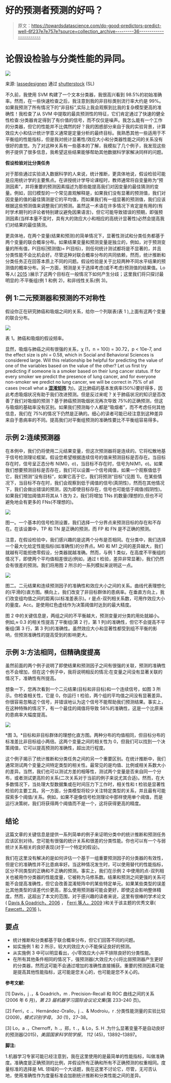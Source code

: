 # 好的预测者预测的好吗？

> 原文：<https://towardsdatascience.com/do-good-predictors-predict-well-6f237e7e757e?source=collection_archive---------36----------------------->

# 论假设检验与分类性能的异同。

![](img/39e1695951b9d80dd70e2c3690d4a4cc.png)

来源: [lassedesignen](https://www.shutterstock.com/g/lassedesignen) 通过 [shutterstock](https://www.shutterstock.com) (SL)

不久前，我使用 SVM 构建了一个文本分类器，我很高兴看到 98.5%的初始准确率。然而，在一些快速检查之后，我注意到我的非目标类别流行率大约是 99%。如果我预测了所有情况下的“非目标”,实际上我会观察到比我的复杂模型更高的准确性！我检查了从 SVM 中提取的最具预测性的特征，它们肯定通过了快速的健全性检查:分类器肯定得到了有价值的信号，而不仅仅是噪声。我怎么能有一个工作的分类器，但它的性能并不比偶然的好？我的困惑部分来自于我的实验背景，计算效应大小和估计统计学意义通常是定量分析的最终目标。我熟悉其他一些适用于不平衡组的性能指标，但是我对统计显著性/效应大小和分类器性能之间的关系没有很好的直觉。为了对这种关系有一些基本的了解，我模拟了几个例子，我发现这些例子提供了很多信息，我希望这些结果能够帮助其他数据科学家解决同样的问题。

**假设检验对比分类任务**

对于那些通过实验进入数据科学的人来说，统计推断，更具体地说，假设检验可能是应用统计学的主要焦点。在讲授统计学导论课程时，教师通常将自变量称为“预测因素”，并将重要的预测因素描述为那些能提高我们对因变量的最佳猜测的变量。例如，回归模型的一个常见直观解释是，如果我们没有显著的预测值，我们对因变量的值的最佳猜测是它的平均值，而如果我们有一组显著的预测值，我们应该根据这些预测值来调整我们的预测。虽然这一术语在许多情况下肯定是有用的(有时学术期刊的评论者特别建议避免因果语言)，但它可能导致错误的预期，即强预测因素(当样本量不变时，具有大的效应大小和相应的高统计显著性)必然会提高我们对结果的最佳猜测。

更具体地，在两个变量(结果和预测)的简单情况下，显著性测试和分类任务都基于两个变量的联合概率分布。如果结果变量和预测变量是独立的，例如，对于预测变量的所有值，P(目标|预测值)= P(目标)，则任何统计测试都将是不显著的，并且分类性能不会比机会好。尽管这种对联合概率分布的共同依赖，然而，统计推断和分类任务正在回答本质上不同的问题。假设检验是关于比较两种不同水平结果的预测值的概率分布。另一方面，预测是关于选择考虑(或不考虑)预测值的结果值。Lo 等人( [2015](https://www.ncbi.nlm.nih.gov/pmc/articles/PMC4653162/) )展示了这两个目标在一般情况下如何产生分歧；这里我们将只探讨最明显的:不平衡组(例 1 和例 2)，和非线性关系(例 3)。

## 例 1:二元预测器和预测的不对称性

假设你正在研究肺癌和吸烟之间的关系，给你一个列联表(表 1 ),上面有这两个变量的联合分布。

![](img/aaf924e18773b071202a51de4a96a57a.png)

表 1。肺癌和吸烟的假设频率。

显然，吸烟与肺癌之间有很强的关系，χ (1，n = 100) = 30.72，p < 10e-7, and the effect size is phi = 0.58, which in Social and Behavioral Sciences is considered large. Will this relationship be helpful for predicting the value of one of the variables based on the value of the other? Let us first try predicting if someone is a smoker based on their lung cancer status. If for every smoker we predict the presence of lung cancer, and for everyone non-smoker we predict no lung cancer, we will be correct in 75% of all cases (recall what a [**混淆矩阵**](/understanding-confusion-matrix-a9ad42dcfd62) 为)。这比肺癌的基本发病率(50%)要好得多，因此考虑吸烟状况有助于我们改进预测。但是反过来呢？关于肺癌状况的知识是否改善了我们对吸烟的预测？基于肺癌预测吸烟状况再次导致 75%的正确预测，但这与吸烟的基础率没有区别。如果我们预测每个人都是“吸烟者”，而不考虑任何其他信息，我们在 75%的情况下仍然是正确的。细心的读者可能已经注意到这种差异来自于患病率的不同。提高我们对平衡组预测的准确性要比不平衡组容易得多。

## 示例 2:连续预测器

在本例中，我们仍将使用二元结果变量，但这次预测器将是连续的。它将松散地基于信号检测理论框架。假设您希望根据连续信号的值来预测目标是否存在。当目标存在时，信号呈正态分布 N(M0，σ)，当目标不存在时，信号为N(M1，σ)。如果我们想要预测目标是否存在，我们可以设置一个信号阈值，如果一个观察值低于它，我们预测“没有目标”，如果它高于它，我们将预测“目标”(见图 1)。在某些情况下，当目标不存在时，我们会观察到低于阈值的信号(真阴性)，然而在其他情况下，我们会做出错误的预测，因为即使目标存在，信号也可能低于阈值(假阴性)。如果我们增加阈值并将其从 1 改为 2，我们将增加 TNs 的数量(理想的),但也不可避免地会有更多的 FNs(不理想的)。

![](img/f42a41966e2ff27303a67c22210fe65b.png)

图一。一个基本的信号检测设置，我们选择一个分界点来预测目标的存在和不存在。在该设置中，TP 和 TN 是正确的预测，而 FP 和 FN 是不正确的预测。

注意，在假设检验中，我们感兴趣的是这两个分布是否相同。在分类中，我们选择一个最大化给定性能指标(如准确性)的分界点。M0 和 M1 之间的差异越大，我们就越有可能拒绝零假设，分类器就越准确。然而，与例 1 类似，在高度不平衡组的情况下，即使两个平均值相差很远(例如，通过 t 检验，差异非常显著)，我们仍然会有很差的预测。我们将用图 2 所示的一系列模拟来说明这一点。

![](img/1da06277ee05212ad512f7e540088025.png)

图二。二元结果和连续预测因子的准确性和效应大小之间的关系。曲线代表理想化的(平滑的)直方图。横向上，我们改变了非目标群体的患病率。在垂直方向上，我们改变组均值之间的距离(以标准差表示)。r 是点-双列相关系数，可用作效应大小的量度。Acc。是使用红色虚线作为决策阈值时达到的最大精度。

图 2 中的关键信息是，两组之间的不平衡越大，预测变量对分类的用处就越小。例如,≈ 0.3 的相关性提高了平衡组(第 2 行，第 1 列)的准确性，但它不会提高不平衡组(第 3 行，第 3 列)的准确性。虽然效应大小和显著性都受到组不平衡的影响，但预测准确性的提高受到的影响更大。

## 示例 3:方法相同，但精确度提高

虽然前面的两个例子说明了即使结果和预测因子之间有很强的关联，预测的准确性也不会增加，但在这个例子中，我将说明相反的情况:在变量之间没有显著关联的情况下，准确性有所提高。

想象一下，您再次看到一个二元结果(目标和非目标)和一个连续信号，如图 3 所示。你检查相关性，它是 0，你运行 t 检验，两个组的平均值之间没有显著差异。你很容易忽略这个信号，并错误地认为这个信号不能帮助我们预测结果。事实上，在这种特殊的情况下，有一个最佳的阈值将导致 58%的准确性，这是一个比原来的患病率大幅度提高。

![](img/4aa3c95a80df9de53c4c9a78357925d4.png)

*图 3。*目标和非目标群体的理想化直方图。两种分布的均值相同，但目标分布的标准差比非目标组小两倍。这两个变量之间的相关性为 0，但我们可以找到一个决策阈值，它可以提高预测的准确性，超出流行程度。

这个例子揭示了统计推断和分类任务之间的另一个重要区别。在统计推断中，我们通常测试两个变量之间特定类型的相关性。最常见的是均值、比例或相关系数大小的差异。当然，我们也可以测试方差的相等性，测试两个变量是否来自同一个分布，或者测试更高阶的关系(二次关系对于当前的例子来说尤其合适)。然而，在大多数情况下，当处理大型数据集或在时间压力下工作时，相关性和 t 检验是显著性检验的主要工具。另一方面，分类模型将较少关注特定类型的关系，并且最有可能探索多个阈值/关系。例如，如果不是像信号检测理论中那样使用单个阈值，而是运行决策树，我们将获得两个阈值而不是一个，这将获得更高的精度。

## 结论

这篇文章的关键信息是提供一系列简单的例子来证明分类中的统计推断和预测任务应该区别对待。您可能有很强的统计关系和很差的分类性能。你也可以有一个与弱统计关系相关的良好表现(对于一个特定的假设)。

我们在这里没有解决的是如何评估一个基于一组重要预测因子的分类器的有效性，但是它的准确性并不比患病率好。当这种情况发生时，可以使用替代的性能指标，区分不同类型的正确和不正确的预测。事实上，我们在示例 2 中使用的点-双列相关也被用作分类器的性能度量，它被称为马修系数。结果和预测之间更强的关系可能不会提高准确性，但它会改善混淆矩阵中的某些特定单元。如果某些类型的误差比其他类型的误差代价更高，那么使用预测器可能会更好，即使这会影响整体精度。然而，这超出了本文的范围，对于感兴趣的读者来说，这里有很棒的学术论文( [Davis & Goadrich，2006](https://www.biostat.wisc.edu/~page/rocpr.pdf) ， [Ferri 等人，2009](https://www.sciencedirect.com/science/article/abs/pii/S0167865508002687) )和关于该主题的优秀文章( [Fawcett，2016](https://www.svds.com/learning-imbalanced-classes/) )。

## 要点

*   统计推断和分类都基于联合概率分布，但它们回答不同的问题。
*   如实施例 1 和 2 所示，较大的效应大小不能保证良好的预测。
*   从实施例 3 中可以明显看出，小/零效应大小并不排除良好的分类性能。
*   在所有其他条件相同的情况下，强预测器(大效应大小)将比弱预测器产生更好的分类器，然而这可能不会通过增加的准确性直接捕获。重要的预测因素可能是提高其他性能指标，这可能是您关心的，也可能是您不关心的。

**参考文献:**

[1] Davis，j .，& Goadrich，m . Precision-Recall 和 ROC 曲线之间的关系(2006 年 6 月)，*第 23 届机器学习国际会议论文集*(第 233–240 页)。

[2] Ferri，c .、Hernández-Orallo，j .、& Modroiu，r .分类性能测量的实验比较(2009)，*模式识别字母*， *30* (1)，27–38。

[3] Lo，a .，Chernoff，h .，郑，t .，& Lo，S. H .为什么显著变量不是自动良好的预测器(2015)，*美国国家科学院学报*， *112* (45)，13892–13897。

**脚注:**

1.机器学习专家可能已经注意到，我在这里使用的是最简单的性能指标，叫做准确度。准确度是正确预测的比例，并假设所有正确和所有不正确预测的权重相同。度量标准的选择是 ML 领域的一个大话题，我在这里不讨论它，尽管，无可否认地，使用准确性作为度量标准会加剧统计推断和分类性能之间的差异。